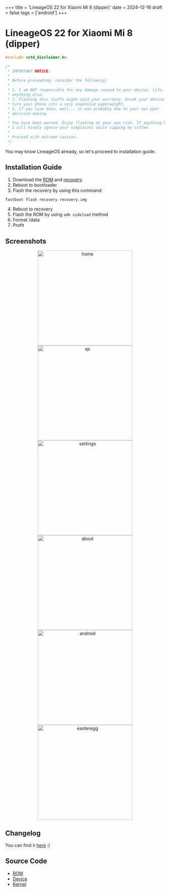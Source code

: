 +++
title = 'LineageOS 22 for Xiaomi Mi 8 (dipper)'
date = 2024-12-16
draft = false
tags = ['android']
+++

# LineageOS 22 for Xiaomi Mi 8 (dipper)

```c
#include <std_disclaimer.h>

/*
 * IMPORTANT NOTICE:
 *
 * Before proceeding, consider the following:
 *
 * 1. I am NOT responsible for any damage caused to your device, life, or
 * anything else.
 * 2. Flashing this stuffs might void your warranty, break your device, or
 * turn your phone into a very expensive paperweight.
 * 3. If you lose data, well... it was probably due to your own poor
 * decision-making.
 *
 * You have been warned. Enjoy flashing at your own risk. If anything breaks,
 * I will kindly ignore your complaints while sipping my coffee.
 *
 * Proceed with extreme caution.
 */
```
You may know LineageOS already, so let's proceed to installation guide.

## Installation Guide
1. Download the [ROM](https://sourceforge.net/projects/kiso-dev/files/ROM/xiaomi/dipper/lineage-22.0-20241211-UNOFFICIAL-dipper.zip/download) and [recovery](https://sourceforge.net/projects/kiso-dev/files/images/xiaomi/dipper/20241207/recovery.img/download).
2. Reboot to bootloader
3. Flash the recovery by using this command:
```bash
fastboot flash recovery recovery.img
```
4. Reboot to recovery
5. Flash the ROM by using `adb sideload` method
6. Format /data
7. Profit

## Screenshots
<center>
<img src="/img/06/1.png" alt="home" style="width:300px;"/><img src="/img/06/2.png" alt="qs" style="width:300px;"/>
<img src="/img/06/3.png" alt="settings" style="width:300px;"/><img src="/img/06/4.png" alt="about" style="width:300px;"/>
<img src="/img/06/5.png" alt="android" style="width:300px;"/><img src="/img/06/6.png" alt="easteregg" style="width:300px;"/>
</center>

## Changelog
You can find it [here](https://github.com/kisodev/rel/blob/main/lineage/dipper) :)

## Source Code
- [ROM](https://github.com/LineageOS)
- [Device](https://github.com/kisodev/android_device_xiaomi_dipper)
- [Kernel](https://github.com/kisodev/android_kernel_xiaomi_sdm845)

